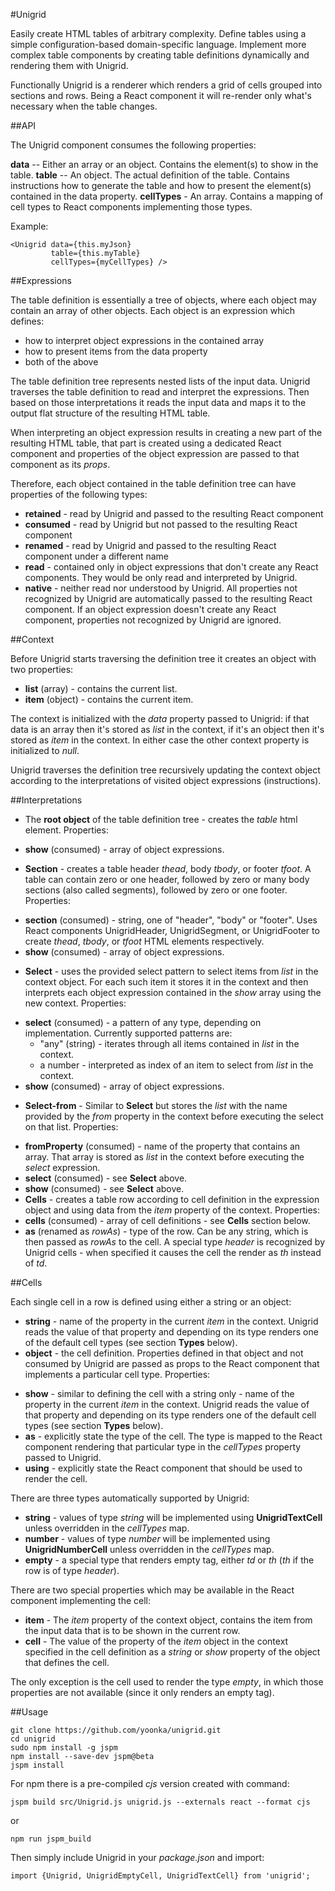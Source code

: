 #Unigrid

Easily create HTML tables of arbitrary complexity. Define tables using a simple configuration-based domain-specific language. Implement more complex table components by creating table definitions dynamically and rendering them with Unigrid.

Functionally Unigrid is a renderer which renders a grid of cells grouped into sections and rows. Being a React component it will re-render only what's necessary when the table changes.

##API

The Unigrid component consumes the following properties:

**data** -- Either an array or an object. Contains the element(s) to show in the table.
**table** -- An object. The actual definition of the table. Contains instructions how to generate the table and how to present the element(s) contained in the data property.
**cellTypes** - An array. Contains a mapping of cell types to React components implementing those types.

Example:

    <Unigrid data={this.myJson}
             table={this.myTable}
             cellTypes={myCellTypes} />

##Expressions

The table definition is essentially a tree of objects, where each object may contain an array of other objects. Each object is an expression which defines:
 - how to interpret object expressions in the contained array
 - how to present items from the data property
 - both of the above

The table definition tree represents nested lists of the input data. Unigrid traverses the table definition to read and interpret the expressions. Then based on those interpretations it reads the input data and maps it to the output flat structure of the resulting HTML table.

When interpreting an object expression results in creating a new part of the resulting HTML table, that part is created using a dedicated React component and properties of the object expression are passed to that component as its _props_.

Therefore, each object contained in the table definition tree can have properties of the following types:
 - **retained** - read by Unigrid and passed to the resulting React component
 - **consumed** - read by Unigrid but not passed to the resulting React component
 - **renamed** - read by Unigrid and passed to the resulting React component under a different name
 - **read** - contained only in object expressions that don't create any React components. They would be only read and interpreted by Unigrid.
 - **native** - neither read nor understood by Unigrid. All properties not recognized by Unigrid are automatically passed to the resulting React component. If an object expression doesn't create any React component, properties not recognized by Unigrid are ignored.

##Context

Before Unigrid starts traversing the definition tree it creates an object with two properties:

* **list** (array) - contains the current list.
* **item** (object) - contains the current item.

The context is initialized with the _data_ property passed to Unigrid: if that data is an array then it's stored as _list_ in the context, if it's an object then it's stored as _item_ in the context. In either case the other context property is initialized to _null_.

Unigrid traverses the definition tree recursively updating the context object according to the interpretations of visited object expressions (instructions).

##Interpretations

* The **root object** of the table definition tree - creates the _table_ html element. Properties:
 - **show** (consumed) - array of object expressions.
* **Section** - creates a table header _thead_, body _tbody_, or footer _tfoot_. A table can contain zero or one header, followed by zero or many body sections (also called segments), followed by zero or one footer. Properties:
 - **section** (consumed) - string, one of "header", "body" or "footer". Uses React components UnigridHeader, UnigridSegment, or UnigridFooter to create _thead_, _tbody_, or _tfoot_ HTML elements respectively.
 - **show** (consumed) - array of object expressions.
* **Select** - uses the provided select pattern to select items from _list_ in the context object. For each such item it stores it in the context and then interprets each object expression contained in the _show_ array using the new context. Properties:
 - **select** (consumed) - a pattern of any type, depending on implementation. Currently supported patterns are:
     * "any" (string) - iterates through all items contained in _list_ in the context.
     * a number - interpreted as index of an item to select from _list_ in the context.
 - **show** (consumed) - array of object expressions.
* **Select-from** - Similar to **Select** but  stores the _list_ with the name provided by the _from_ property in the context before executing the select on that list. Properties:
 - **fromProperty** (consumed) - name of the property that contains an array. That array is stored as _list_ in the context before executing the _select_ expression.
 - **select** (consumed) - see **Select** above.
 - **show** (consumed) - see **Select** above.
- **Cells** - creates a table row according to cell definition in the expression object and using data from the _item_ property of the context. Properties:
 - **cells** (consumed) - array of cell definitions - see **Cells** section below.
 - **as** (renamed as _rowAs_) - type of the row. Can be any string, which is then passed as _rowAs_ to the cell. A special type _header_ is recognized by Unigrid cells - when specified it causes the cell the render as _th_ instead of _td_.

##Cells

Each single cell in a row is defined using either a string or an object:

* **string** - name of the property in the current _item_ in the context. Unigrid reads the value of that property and depending on its type renders one of the default cell types (see section **Types** below).
* **object** - the cell definition. Properties defined in that object and not consumed by Unigrid are passed as props to the React component that implements a particular cell type. Properties:
 - **show** - similar to defining the cell with a string only - name of the property in the current _item_ in the context. Unigrid reads the value of that property and depending on its type renders one of the default cell types (see section **Types** below).
 - **as** - explicitly state the type of the cell. The type is mapped to the React component rendering that particular type in the _cellTypes_ property passed to Unigrid.
 - **using** - explicitly state the React component that should be used to render the cell.

There are three types automatically supported by Unigrid:
- **string** - values of type _string_ will be implemented using **UnigridTextCell** unless overridden in the _cellTypes_ map.
- **number** - values of type _number_ will be implemented using **UnigridNumberCell** unless overridden in the _cellTypes_ map.
- **empty** - a special type that renders empty tag, either _td_ or _th_ (_th_ if the row is of type _header_).

There are two special properties which may be available in the React component implementing the cell:

* **item** - The _item_ property of the context object, contains the item from the input data that is to be shown in the current row.
* **cell** - The value of the property of the _item_ object in the context specified in the cell definition as a _string_ or _show_ property of the object that defines the cell.

The only exception is the cell used to render the type _empty_, in which those properties are not available (since it only renders an empty tag).

##Usage

    git clone https://github.com/yoonka/unigrid.git
    cd unigrid
    sudo npm install -g jspm
    npm install --save-dev jspm@beta
    jspm install

For npm there is a pre-compiled _cjs_ version created with command:

    jspm build src/Unigrid.js unigrid.js --externals react --format cjs

or

    npm run jspm_build

Then simply include Unigrid in your _package.json_ and import:

    import {Unigrid, UnigridEmptyCell, UnigridTextCell} from 'unigrid';
